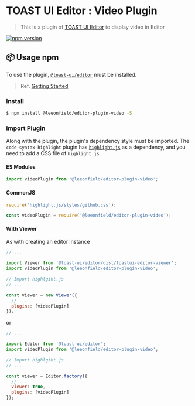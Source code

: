 # TOAST UI Editor : Video Plugin

> This is a plugin of [TOAST UI Editor](https://github.com/nhn/tui.editor/tree/master/apps/editor) to display video in Editor

[![npm version](https://img.shields.io/npm/v/@leeonfield/editor-plugin-video.svg)](https://www.npmjs.com/package/@leeonfield/editor-plugin-video)


## 📦 Usage npm

To use the plugin, [`@toast-ui/editor`](https://github.com/nhn/tui.editor/tree/master/apps/editor) must be installed.

> Ref. [Getting Started](https://github.com/nhn/tui.editor/blob/master/apps/editor/docs/getting-started.md)

### Install

```sh
$ npm install @leeonfield/editor-plugin-video -S
```

### Import Plugin

Along with the plugin, the plugin's dependency style must be imported. 
The `code-syntax-highlight` plugin has [`highlight.js`](https://highlightjs.org/) as a dependency, and you need to add a CSS file of `highlight.js`.

#### ES Modules

```js
import videoPlugin from '@leeonfield/editor-plugin-video';
```

#### CommonJS

```js
require('highlight.js/styles/github.css');

const videoPlugin = require('@leeonfield/editor-plugin-video');
```

#### With Viewer

As with creating an editor instance

```js
// ...

import Viewer from '@toast-ui/editor/dist/toastui-editor-viewer';
import videoPlugin from '@leeonfield/editor-plugin-video';

// Import highlgiht.js
// ...

const viewer = new Viewer({
  // ...
  plugins: [videoPlugin]
});
```

or

```js
// ...

import Editor from '@toast-ui/editor';
import videoPlugin from '@leeonfield/editor-plugin-video';

// Import highlgiht.js
// ...

const viewer = Editor.factory({
  // ...
  viewer: true,
  plugins: [videoPlugin]
});
```
